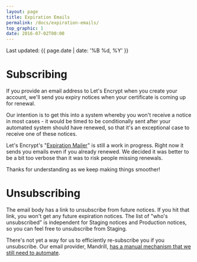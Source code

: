 ```yaml
---
layout: page
title: Expiration Emails
permalink: /docs/expiration-emails/
top_graphic: 1
date: 2016-07-02T00:00
---
```


Last updated: {{ page.date | date: '%B %d, %Y' }}

# Subscribing

If you provide an email address to Let's Encrypt when you create your account, we'll send you expiry notices when your certificate is coming up for renewal.

Our intention is to get this into a system whereby you won't receive a notice in most cases - it would be timed to be conditionally sent after your automated system should have renewed, so that it's an exceptional case to receive one of these notices.

Let's Encrypt's "[Expiration Mailer](https://github.com/letsencrypt/boulder/tree/master/cmd/expiration-mailer)" is still a work in progress. Right now it sends you emails even if you already renewed. We decided it was better to be a bit too verbose than it was to risk people missing renewals.

Thanks for understanding as we keep making things smoother!

# Unsubscribing

The email body has a link to unsubscribe from future notices. If you hit that link, you won't get any future expiration notices. The list of "who's unsubscribed" is independent for Staging notices and Production notices, so you can feel free to unsubscribe from Staging.

There's not yet a way for us to efficiently re-subscribe you if you unsubscribe. Our email provider, Mandrill, [has a manual mechanism that we still need to automate](https://mandrill.zendesk.com/hc/en-us/articles/205582947-About-Unsubscribes).
